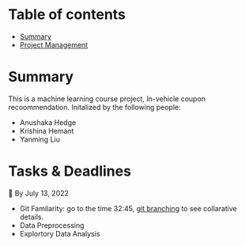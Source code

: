 # Table of contents
- [Summary](#summary)
- [Project Management](#tasks--deadlines)

# Summary
This is a machine learning course project, In-vehicle coupon recoommendation. 
Initalized by the following people:
- Anushaka Hedge
- Krishina Hemant
- Yanming Liu

# Tasks & Deadlines
:triangular_flag_on_post: By July 13, 2022
- Git Familarity: go to the time 32:45, [git branching](https://www.youtube.com/watch?v=RGOj5yH7evk&t=1549s) to see collarative details. 
- Data Preprocessing
- Explortory Data Analysis
